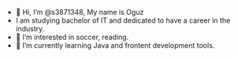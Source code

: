 - 👋 Hi, I’m @s3871348, My name is Oguz
- I am studying bachelor of IT and dedicated to have a career in the industry.
- 👀 I’m interested in soccer, reading.
- 🌱 I’m currently learning Java and frontent development tools.

<!---
s3871348/s3871348 is a ✨ special ✨ repository because its `README.md` (this file) appears on your GitHub profile.
You can click the Preview link to take a look at your changes.
--->
